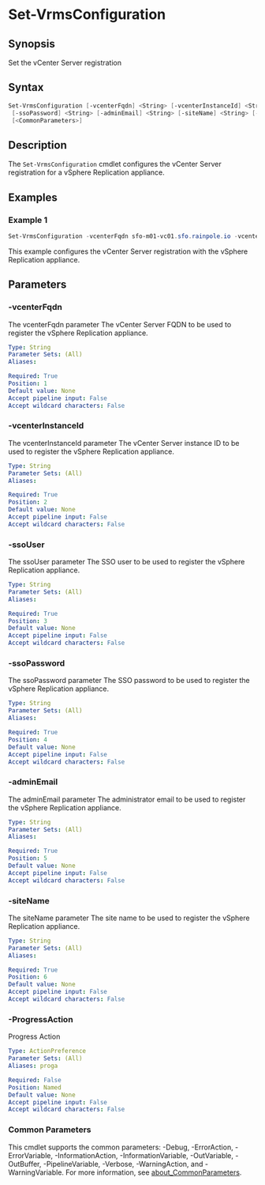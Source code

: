# Set-VrmsConfiguration

## Synopsis

Set the vCenter Server registration

## Syntax

```powershell
Set-VrmsConfiguration [-vcenterFqdn] <String> [-vcenterInstanceId] <String> [-ssoUser] <String>
 [-ssoPassword] <String> [-adminEmail] <String> [-siteName] <String> [-ProgressAction <ActionPreference>]
 [<CommonParameters>]
```

## Description

The `Set-VrmsConfiguration` cmdlet configures the vCenter Server registration for a vSphere Replication appliance.

## Examples

### Example 1

```powershell
Set-VrmsConfiguration -vcenterFqdn sfo-m01-vc01.sfo.rainpole.io -vcenterInstanceId 6d6399d4-65ce-4e68-8009-ed8a4735b4a2 -ssoUser administrator@vsphere.local -ssoPassword VMw@re1! -adminEmail vrms-administrator@rainpole.io -siteName SFO-M01
```

This example configures the vCenter Server registration with the vSphere Replication appliance.

## Parameters

### -vcenterFqdn

The vcenterFqdn parameter The vCenter Server FQDN to be used to register the vSphere Replication appliance.

```yaml
Type: String
Parameter Sets: (All)
Aliases:

Required: True
Position: 1
Default value: None
Accept pipeline input: False
Accept wildcard characters: False
```

### -vcenterInstanceId

The vcenterInstanceId parameter The vCenter Server instance ID to be used to register the vSphere Replication appliance.

```yaml
Type: String
Parameter Sets: (All)
Aliases:

Required: True
Position: 2
Default value: None
Accept pipeline input: False
Accept wildcard characters: False
```

### -ssoUser

The ssoUser parameter The SSO user to be used to register the vSphere Replication appliance.

```yaml
Type: String
Parameter Sets: (All)
Aliases:

Required: True
Position: 3
Default value: None
Accept pipeline input: False
Accept wildcard characters: False
```

### -ssoPassword

The ssoPassword parameter The SSO password to be used to register the vSphere Replication appliance.

```yaml
Type: String
Parameter Sets: (All)
Aliases:

Required: True
Position: 4
Default value: None
Accept pipeline input: False
Accept wildcard characters: False
```

### -adminEmail

The adminEmail parameter The administrator email to be used to register the vSphere Replication appliance.

```yaml
Type: String
Parameter Sets: (All)
Aliases:

Required: True
Position: 5
Default value: None
Accept pipeline input: False
Accept wildcard characters: False
```

### -siteName

The siteName parameter The site name to be used to register the vSphere Replication appliance.

```yaml
Type: String
Parameter Sets: (All)
Aliases:

Required: True
Position: 6
Default value: None
Accept pipeline input: False
Accept wildcard characters: False
```

### -ProgressAction

Progress Action

```yaml
Type: ActionPreference
Parameter Sets: (All)
Aliases: proga

Required: False
Position: Named
Default value: None
Accept pipeline input: False
Accept wildcard characters: False
```

### Common Parameters

This cmdlet supports the common parameters: -Debug, -ErrorAction, -ErrorVariable, -InformationAction, -InformationVariable, -OutVariable, -OutBuffer, -PipelineVariable, -Verbose, -WarningAction, and -WarningVariable. For more information, see [about_CommonParameters](http://go.microsoft.com/fwlink/?LinkID=113216).
